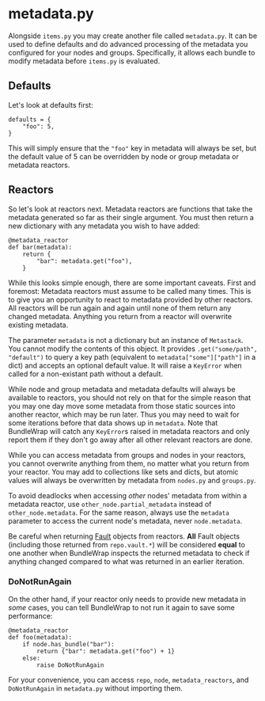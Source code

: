 # metadata.py

Alongside `items.py` you may create another file called `metadata.py`. It can be used to define defaults and do advanced processing of the metadata you configured for your nodes and groups. Specifically, it allows each bundle to modify metadata before `items.py` is evaluated.


## Defaults

Let's look at defaults first:

	defaults = {
	    "foo": 5,
	}

This will simply ensure that the `"foo"` key in metadata will always be set, but the default value of 5 can be overridden by node or group metadata or metadata reactors.


## Reactors

So let's look at reactors next. Metadata reactors are functions that take the metadata generated so far as their single argument. You must then return a new dictionary with any metadata you wish to have added:

	@metadata_reactor
	def bar(metadata):
	    return {
	        "bar": metadata.get("foo"),
	    }

While this looks simple enough, there are some important caveats. First and foremost: Metadata reactors must assume to be called many times. This is to give you an opportunity to react to metadata provided by other reactors. All reactors will be run again and again until none of them return any changed metadata. Anything you return from a reactor will overwrite existing metadata.

The parameter `metadata` is not a dictionary but an instance of `Metastack`. You cannot modify the contents of this object. It provides `.get("some/path", "default")` to query a key path (equivalent to `metadata["some"]["path"]` in a dict) and accepts an optional default value. It will raise a `KeyError` when called for a non-existant path without a default.

While node and group metadata and metadata defaults will always be available to reactors, you should not rely on that for the simple reason that you may one day move some metadata from those static sources into another reactor, which may be run later. Thus you may need to wait for some iterations before that data shows up in `metadata`. Note that BundleWrap will catch any `KeyError`s raised in metadata reactors and only report them if they don't go away after all other relevant reactors are done.

While you can access metadata from groups and nodes in your reactors, you cannot overwrite anything from them, no matter what you return from your reactor. You may add to collections like sets and dicts, but atomic values will always be overwritten by metadata from `nodes.py` and `groups.py`.

To avoid deadlocks when accessing *other* nodes' metadata from within a metadata reactor, use `other_node.partial_metadata` instead of `other_node.metadata`. For the same reason, always use the `metadata` parameter to access the current node's metadata, never `node.metadata`.

<div class="alert alert-danger">Be careful when returning <a href="../../guide/api#bundlewraputilsfault">Fault</a> objects from reactors. <strong>All</strong> Fault objects (including those returned from <code>repo.vault.*</code>) will be considered <strong>equal</strong> to one another when BundleWrap inspects the returned metadata to check if anything changed compared to what was returned in an earlier iteration.</div>


### DoNotRunAgain

On the other hand, if your reactor only needs to provide new metadata in *some* cases, you can tell BundleWrap to not run it again to save some performance:

	@metadata_reactor
	def foo(metadata):
	    if node.has_bundle("bar"):
	        return {"bar": metadata.get("foo") + 1}
	    else:
	        raise DoNotRunAgain


<div class="alert alert-info">For your convenience, you can access <code>repo</code>, <code>node</code>, <code>metadata_reactors</code>, and <code>DoNotRunAgain</code> in <code>metadata.py</code> without importing them.</div>
